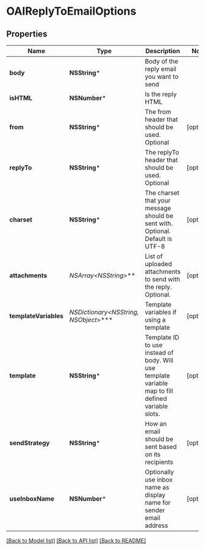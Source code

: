# OAIReplyToEmailOptions

## Properties
Name | Type | Description | Notes
------------ | ------------- | ------------- | -------------
**body** | **NSString*** | Body of the reply email you want to send | 
**isHTML** | **NSNumber*** | Is the reply HTML | 
**from** | **NSString*** | The from header that should be used. Optional | [optional] 
**replyTo** | **NSString*** | The replyTo header that should be used. Optional | [optional] 
**charset** | **NSString*** | The charset that your message should be sent with. Optional. Default is UTF-8 | [optional] 
**attachments** | **NSArray&lt;NSString*&gt;*** | List of uploaded attachments to send with the reply. Optional. | [optional] 
**templateVariables** | **NSDictionary&lt;NSString*, NSObject*&gt;*** | Template variables if using a template | [optional] 
**template** | **NSString*** | Template ID to use instead of body. Will use template variable map to fill defined variable slots. | [optional] 
**sendStrategy** | **NSString*** | How an email should be sent based on its recipients | [optional] 
**useInboxName** | **NSNumber*** | Optionally use inbox name as display name for sender email address | [optional] 

[[Back to Model list]](../README#documentation-for-models) [[Back to API list]](../README#documentation-for-api-endpoints) [[Back to README]](../README)


